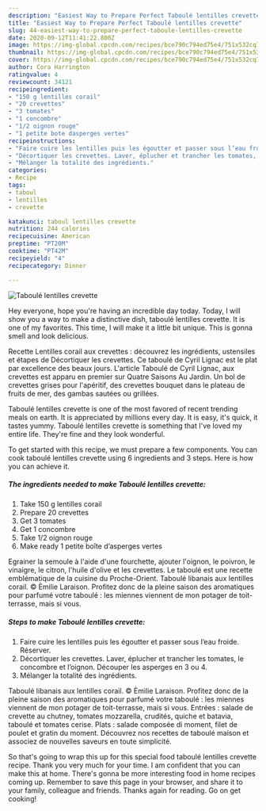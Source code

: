 ```yaml
---
description: "Easiest Way to Prepare Perfect Taboulé lentilles crevette"
title: "Easiest Way to Prepare Perfect Taboulé lentilles crevette"
slug: 44-easiest-way-to-prepare-perfect-taboule-lentilles-crevette
date: 2020-09-12T11:41:22.800Z
image: https://img-global.cpcdn.com/recipes/bce790c794ed75e4/751x532cq70/taboule-lentilles-crevette-photo-principale-de-la-recette.jpg
thumbnail: https://img-global.cpcdn.com/recipes/bce790c794ed75e4/751x532cq70/taboule-lentilles-crevette-photo-principale-de-la-recette.jpg
cover: https://img-global.cpcdn.com/recipes/bce790c794ed75e4/751x532cq70/taboule-lentilles-crevette-photo-principale-de-la-recette.jpg
author: Cora Harrington
ratingvalue: 4
reviewcount: 34121
recipeingredient:
- "150 g lentilles corail"
- "20 crevettes"
- "3 tomates"
- "1 concombre"
- "1/2 oignon rouge"
- "1 petite bote dasperges vertes"
recipeinstructions:
- "Faire cuire les lentilles puis les égoutter et passer sous l’eau froide. Réserver."
- "Décortiquer les crevettes. Laver, éplucher et trancher les tomates, le concombre et l’oignon. Découper les asperges en 3 ou 4."
- "Mélanger la totalité des ingrédients."
categories:
- Recipe
tags:
- taboul
- lentilles
- crevette

katakunci: taboul lentilles crevette 
nutrition: 244 calories
recipecuisine: American
preptime: "PT20M"
cooktime: "PT42M"
recipeyield: "4"
recipecategory: Dinner

---
```



![Taboulé lentilles crevette](https://img-global.cpcdn.com/recipes/bce790c794ed75e4/751x532cq70/taboule-lentilles-crevette-photo-principale-de-la-recette.jpg)

Hey everyone, hope you're having an incredible day today. Today, I will show you a way to make a distinctive dish, taboulé lentilles crevette. It is one of my favorites. This time, I will make it a little bit unique. This is gonna smell and look delicious.

Recette Lentilles corail aux crevettes : découvrez les ingrédients, ustensiles et étapes de Décortiquer les crevettes. Ce taboulé de Cyril Lignac est le plat par excellence des beaux jours. L&#39;article Taboulé de Cyril Lignac, aux crevettes est apparu en premier sur Quatre Saisons Au Jardin. Un bol de crevettes grises pour l&#39;apéritif, des crevettes bouquet dans le plateau de fruits de mer, des gambas sautées ou grillées.

Taboulé lentilles crevette is one of the most favored of recent trending meals on earth. It is appreciated by millions every day. It is easy, it's quick, it tastes yummy. Taboulé lentilles crevette is something that I've loved my entire life. They're fine and they look wonderful.


To get started with this recipe, we must prepare a few components. You can cook taboulé lentilles crevette using 6 ingredients and 3 steps. Here is how you can achieve it.

<!--inarticleads1-->

##### The ingredients needed to make Taboulé lentilles crevette:

1. Take 150 g lentilles corail
1. Prepare 20 crevettes
1. Get 3 tomates
1. Get 1 concombre
1. Take 1/2 oignon rouge
1. Make ready 1 petite boîte d’asperges vertes


Egrainer la semoule à l&#39;aide d&#39;une fourchette, ajouter l&#39;oignon, le poivron, le vinaigre, le citron, l&#39;huile d&#39;olive et les crevettes. Le taboulé est une recette emblématique de la cuisine du Proche-Orient. Taboulé libanais aux lentilles corail. © Èmilie Laraison. Profitez donc de la pleine saison des aromatiques pour parfumé votre taboulé : les miennes viennent de mon potager de toit-terrasse, mais si vous. 

<!--inarticleads2-->

##### Steps to make Taboulé lentilles crevette:

1. Faire cuire les lentilles puis les égoutter et passer sous l’eau froide. Réserver.
1. Décortiquer les crevettes. Laver, éplucher et trancher les tomates, le concombre et l’oignon. Découper les asperges en 3 ou 4.
1. Mélanger la totalité des ingrédients.


Taboulé libanais aux lentilles corail. © Èmilie Laraison. Profitez donc de la pleine saison des aromatiques pour parfumé votre taboulé : les miennes viennent de mon potager de toit-terrasse, mais si vous. Entrées : salade de crevette au chutney, tomates mozzarella, crudités, quiche et batavia, taboulé et tomates cerise. Plats : salade composée di moment, filet de poulet et gratin du moment. Découvrez nos recettes de taboulé maison et associez de nouvelles saveurs en toute simplicité. 

So that's going to wrap this up for this special food taboulé lentilles crevette recipe. Thank you very much for your time. I am confident that you can make this at home. There's gonna be more interesting food in home recipes coming up. Remember to save this page in your browser, and share it to your family, colleague and friends. Thanks again for reading. Go on get cooking!
